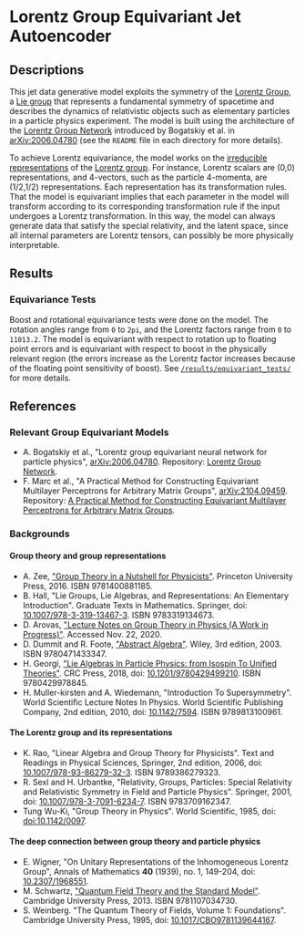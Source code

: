 # Lorentz Group Equivariant Jet Autoencoder
## Descriptions
This jet data generative model exploits the symmetry of the [Lorentz Group](https://en.wikipedia.org/wiki/Lorentz_group), a [Lie group](https://en.wikipedia.org/wiki/Lie_group) that represents a fundamental symmetry of spacetime and describes the dynamics of relativistic objects such as elementary particles in a particle physics experiment. The model is built using the architecture of the [Lorentz Group Network](https://github.com/fizisist/LorentzGroupNetwork) introduced by Bogatskiy et al. in [arXiv:2006.04780](https://arxiv.org/abs/2006.04780) (see the `README` file in each directory for more details).

To achieve Lorentz equivariance, the model works on the [irreducible representations](https://en.wikipedia.org/wiki/Irreducible_representation) of the [Lorentz group](https://en.wikipedia.org/wiki/Representation_theory_of_the_Lorentz_group). For instance, Lorentz scalars are (0,0) representations, and 4-vectors, such as the particle 4-momenta, are (1/2,1/2) representations. Each representation has its transformation rules. That the model is equivariant implies that each parameter in the model will transform according to its corresponding transformation rule if the input undergoes a Lorentz transformation. In this way, the model can always generate data that satisfy the special relativity, and the latent space, since all internal parameters are Lorentz tensors, can possibly be more physically interpretable.

## Results
### Equivariance Tests
Boost and rotational equivariance tests were done on the model. The rotation angles range from `0` to `2pi`, and the Lorentz factors range from `0` to `11013.2`. The model is equivariant with respect to rotation up to floating point errors and is equivariant with respect to boost in the physically relevant region (the errors increase as the Lorentz factor increases because of the floating point sensitivity of boost). See [`/results/equivariant_tests/`](https://github.com/zichunhao/lgn-autoencoder/tree/main/results/equivariance_tests) for more details.


## References
### Relevant Group Equivariant Models
- A. Bogatskiy et al., "Lorentz group equivariant neural network for particle physics", [arXiv:2006.04780](https://arxiv.org/abs/2006.04780). Repository: [Lorentz Group Network](https://github.com/fizisist/LorentzGroupNetwork).
- F. Marc et al., "A Practical Method for Constructing Equivariant Multilayer Perceptrons for Arbitrary Matrix Groups", [arXiv:2104.09459](https://arxiv.org/abs/2104.09459). Repository: [A Practical Method for Constructing Equivariant Multilayer Perceptrons for Arbitrary Matrix Groups](https://github.com/mfinzi/equivariant-MLP).

### Backgrounds
#### Group theory and group representations
- A. Zee, ["Group Theory in a Nutshell for Physicists"](https://press.princeton.edu/books/hardcover/9780691162690/group-theory-in-a-nutshell-for-physicists). Princeton University Press, 2016. ISBN 9781400881185.
- B. Hall, "Lie Groups, Lie Algebras, and Representations: An Elementary Introduction". Graduate Texts in Mathematics. Springer, doi: [10.1007/978-3-319-13467-3](https://doi.org/10.1007/978-3-319-13467-3). ISBN 9783319134673.
- D. Arovas, ["Lecture Notes on Group Theory in Physics (A Work in Progress)"](https://courses.physics.ucsd.edu/2016/Spring/physics220/LECTURES/GROUP_THEORY.pdf). Accessed Nov. 22, 2020.
- D. Dummit and R. Foote, ["Abstract Algebra"](https://www.wiley.com/en-us/Abstract+Algebra%2C+3rd+Edition-p-9780471433347). Wiley, 3rd edition, 2003. ISBN 9780471433347.
- H. Georgi, ["Lie Algebras In Particle Physics: from Isospin To Unified Theories"](https://www.amazon.com/Lie-Algebras-Particle-Physics-Frontiers/dp/0738202339). CRC Press, 2018, doi: [10.1201/9780429499210](https://doi.org/10.1201/9780429499210). ISBN 9780429978845.
- H. Muller-kirsten and A. Wiedemann, "Introduction To Supersymmetry". World Scientific Lecture Notes In Physics. World Scientific Publishing Company, 2nd edition, 2010, doi: [10.1142/7594](https://doi.org/10.1142/7594). ISBN 9789813100961.

#### The Lorentz group and its representations
- K. Rao, "Linear Algebra and Group Theory for Physicists". Text and Readings in Physical Sciences, Springer, 2nd edition, 2006, doi: [10.1007/978-93-86279-32-3](https://doi.org/10.1007/978-93-86279-32-3). ISBN 9789386279323.
- R. Sexl and H. Urbantke, "Relativity, Groups, Particles: Special Relativity and Relativistic Symmetry in Field and Particle Physics". Springer, 2001, doi: [10.1007/978-3-7091-6234-7](https://doi.org/10.1007/978-3-7091-6234-7). ISBN 9783709162347.
- Tung Wu-Ki, "Group Theory in Physics". World Scientific, 1985, doi: [doi:10.1142/0097](https://doi.org/10.1142/0097).

#### The deep connection between group theory and particle physics
- E. Wigner, "On Unitary Representations of the Inhomogeneous Lorentz Group", Annals of Mathematics **40** (1939), no. 1, 149-204, doi: [10.2307/1968551](https://doi.org/10.2307/1968551).
- M. Schwartz, ["Quantum Field Theory and the Standard Model"](https://www.cambridge.org/us/academic/subjects/physics/theoretical-physics-and-mathematical-physics/quantum-field-theory-and-standard-model). Cambridge University Press, 2013. ISBN 9781107034730.
- S. Weinberg. "The Quantum Theory of Fields, Volume 1: Foundations". Cambridge University Press, 1995, doi: [10.1017/CBO9781139644167](https://doi.org/10.1017/CBO9781139644167).
